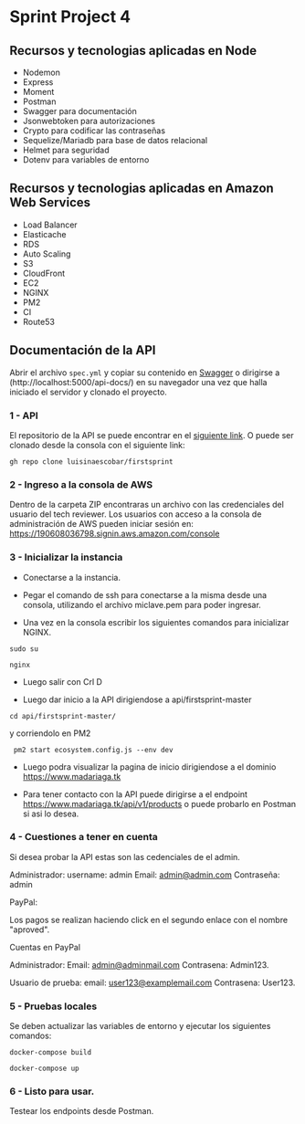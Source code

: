 # Sprint Project 4

## Recursos y tecnologias aplicadas en Node

 - Nodemon
 - Express
 - Moment
 - Postman 
 - Swagger para documentación
 - Jsonwebtoken para autorizaciones
 - Crypto para codificar las contraseñas
 - Sequelize/Mariadb para base de datos relacional
 - Helmet para seguridad
 - Dotenv para variables de entorno

## Recursos y tecnologias aplicadas en Amazon Web Services

 - Load Balancer
 - Elasticache
 - RDS
 - Auto Scaling 
 - S3
 - CloudFront
 - EC2
 - NGINX
 - PM2
 - CI
 - Route53

## Documentación de la API
Abrir el archivo `spec.yml` y copiar su contenido en [Swagger](https://editor.swagger.io/) o dirigirse a (http://localhost:5000/api-docs/) en su navegador una vez que halla iniciado el servidor y clonado el proyecto.

### 1  - API 
El repositorio de la API se puede encontrar en el [siguiente link](https://github.com/luisinaescobar/firstsprint.git).
O puede ser clonado desde la consola con el siguiente link:

`gh repo clone luisinaescobar/firstsprint`

### 2  - Ingreso a la consola de AWS

Dentro de la carpeta ZIP encontraras un archivo con las credenciales del usuario del tech reviewer.
Los usuarios con acceso a la consola de administración de AWS pueden iniciar sesión en: https://190608036798.signin.aws.amazon.com/console

### 3  - Inicializar la instancia

 - Conectarse a la instancia.

 - Pegar el comando de ssh para conectarse a la misma desde una consola, utilizando el archivo miclave.pem para poder ingresar.

 - Una vez en la consola escribir los siguientes comandos para inicializar NGINX.

 ```
sudo su
```
```
nginx
```
 - Luego salir con Crl D

 - Luego dar inicio a la API dirigiendose a api/firstsprint-master

```
cd api/firstsprint-master/
```
y corriendolo en PM2

```
 pm2 start ecosystem.config.js --env dev
```
- Luego podra visualizar la pagina de inicio dirigiendose a el dominio https://www.madariaga.tk

- Para tener contacto con la API puede dirigirse a el endpoint https://www.madariaga.tk/api/v1/products o puede probarlo en Postman si asi lo desea.

### 4  - Cuestiones a tener en cuenta

Si desea probar la API estas son las cedenciales de el admin.

Administrador:
    username: admin
    Email: admin@admin.com
    Contraseña: admin

PayPal:

Los pagos se realizan haciendo click en el segundo enlace con el nombre "aproved".

Cuentas en PayPal

Administrador:
    Email: admin@adminmail.com
    Contrasena: Admin123.

Usuario de prueba:
    email: user123@examplemail.com
    Contrasena: User123.

### 5  - Pruebas locales

Se deben actualizar las variables de entorno y ejecutar los siguientes comandos:
 ```
docker-compose build
```

 ```
docker-compose up
```
### 6  - Listo para usar.

Testear los endpoints desde Postman.
